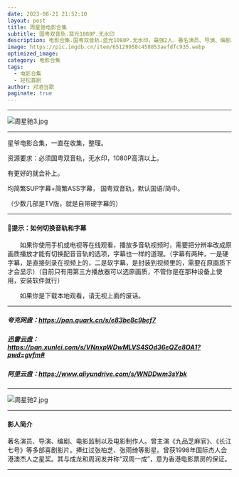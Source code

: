 ```yaml
---
date: 2023-08-21 21:52:10
layout: post
title: 周星驰电影合集
subtitle: 国粤双音轨.蓝光1080P.无水印
description: 电影合集.国粤双音轨.蓝光1080P.无水印，最强2人，著名演员、导演、编剧、电影监制以及电影制作人。曾主演《九品芝麻官》、《长江七号》等多部喜剧影片。捧红过张柏芝、张雨绮等影星...
image: https://pic.imgdb.cn/item/65129958c458853aefdfc935.webp
optimized_image: 
category: 电影合集
tags:
  - 电影合集
  - 轻松喜剧
author: 对酒当歌
paginate: true
---
```


---
![周星驰3.jpg](https://pic.imgdb.cn/item/65129944c458853aefdfaec3.webp)

---
星爷电影合集，一直在收集，整理。  

资源要求：必须国粤双音轨，无水印，1080P高清以上。  

有更好的就会补上。  

均简繁SUP字幕+简繁ASS字幕， 国粤双音轨，默认国语/简中。

（少数几部是TV版，就是自带硬字幕的）

---

#### 🔔提示：如何切换音轨和字幕

　　如果你使用手机或电视等在线观看，播放多音轨视频时，需要把分辨率改成原画质播放才能有切换配音音轨的选项，字幕也一样的道理。（字幕有两种，一是硬字幕，是直接刻录在视频上的，二是软字幕，是封装到视频里的，需要在原画质下才会显示）（目前只有用第三方播放器可以选原画质，不管你是在那种设备上使用，安装软件就行）

　　如果你是下载本地观看，请无视上面的废话。

---

##### 夸克网盘：<https://pan.quark.cn/s/e83be8c9bef7>

##### 迅雷云盘：<https://pan.xunlei.com/s/VNnxpWDwMLVS4SOd36eQZe8OA1?pwd=gvfm#>

##### 阿里云盘：<https://www.aliyundrive.com/s/WNDDwm3sYbk>

---

![周星驰2.jpg](https://pic.imgdb.cn/item/6512996bc458853aefdfdfee.webp)

---

#### 影人简介

著名演员、导演、编剧、电影监制以及电影制作人。曾主演《九品芝麻官》、《长江七号》等多部喜剧影片。捧红过张柏芝、张雨绮等影星。曾获1998年国际杰人会港澳杰人之星奖。其与成龙和周润发并称“双周一成”，意为香港电影票房的保证。

---
